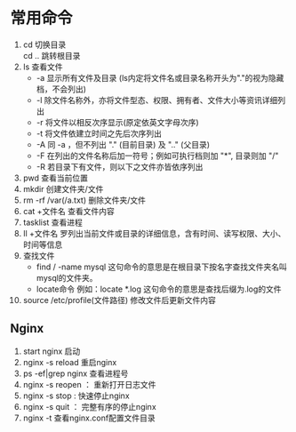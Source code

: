 <!--
 * @Description: 
 * @Autor: Leon
 * @Date: 2020-01-07 19:17:41
 * @LastEditors: 王一丁
 * @LastEditTime: 2020-08-06 10:46:37
 -->

# 常用命令

1. cd                   切换目录                                                             
   cd ..                跳转根目录                                                             
2. ls                   查看文件                                                            
   - -a 显示所有文件及目录 (ls内定将文件名或目录名称开头为"."的视为隐藏档，不会列出)
   - -l 除文件名称外，亦将文件型态、权限、拥有者、文件大小等资讯详细列出
   - -r 将文件以相反次序显示(原定依英文字母次序)
   - -t 将文件依建立时间之先后次序列出
   - -A 同 -a ，但不列出 "." (目前目录) 及 ".." (父目录)
   - -F 在列出的文件名称后加一符号；例如可执行档则加 "*", 目录则加 "/"
   - -R 若目录下有文件，则以下之文件亦皆依序列出
3. pwd                  查看当前位置                                                         
4. mkdir                创建文件夹/文件                                                      
5. rm -rf /var(/a.txt)  删除文件夹/文件                                                      
6. cat +文件名          查看文件内容                                                         
7. tasklist             查看进程                                                             
8. ll +文件名           罗列出当前文件或目录的详细信息，含有时间、读写权限、大小、时间等信息 
9. 查找文件                  
   - find / -name mysql 这句命令的意思是在根目录下按名字查找文件夹名叫mysql的文件夹。
   - locate命令 例如：locate \*.log 这句命令的意思是查找后缀为.log的文件
10. source /etc/profile(文件路径) 修改文件后更新文件内容

## Nginx 

1. start nginx          启动 
2. nginx -s reload      重启nginx
3. ps -ef|grep nginx    查看进程号 
4. nginx -s reopen  ：  重新打开日志文件
5. nginx -s stop  :     快速停止nginx
6. nginx -s quit  ：    完整有序的停止nginx
7. nginx -t             查看nginx.conf配置文件目录
